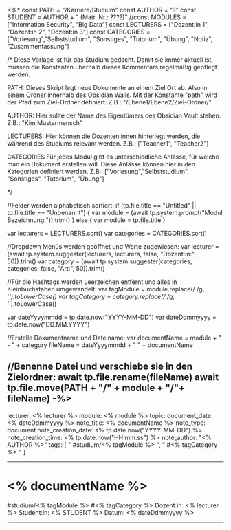 <%*
const PATH = "/Karriere/Studium"
const AUTHOR = "?"
const STUDENT = AUTHOR + " (Matr. Nr.: ????)"
//const MODULES = ["Information Security", "Big Data"]
const LECTURERS = ["Dozent:in 1", "Dozent:in 2", "Dozent:in 3"]
const CATEGORIES = ["Vorlesung","Selbststudium", "Sonstiges", "Tutorium", "Übung", "Notiz", "Zusammenfassung"]

/*
Diese Vorlage ist für das Studium gedacht. Damit sie immer aktuell ist, müssen die Konstanten überhalb dieses Kommentars regelmäßig gepflegt werden.

PATH: Dieses Skript legt neue Dokumente an einem Ziel Ort ab. Also in einem Ordner innerhalb des Obsidian Walls. Mit der Konstante "path" wird der Pfad zum Ziel-Ordner definiert. Z.B.: "/Ebene1/Ebene2/Ziel-Ordner/"

AUTHOR: Hier sollte der Name des Eigentümers des Obsidian Vault stehen. Z.B.: "Kim Mustermensch"

LECTURERS: Hier können die Dozenten:innen hinterlegt werden, die während des Studiums relevant werden. Z.B.: ["Teacher1", "Teacher2"]

CATEGORIES Für jedes Modul gibt es unterschiedliche Anlässe, für welche man ein Dokument erstellen will. Diese Anlässe können hier in den Kategorien definiert werden. Z.B.: ["Vorlesung","Selbststudium", "Sonstiges", "Tutorium", "Übung"]

*/

//Felder werden alphabetisch sortiert:
if (tp.file.title == "Untitled" || tp.file.title == "Unbenannt")  {
	var module = (await tp.system.prompt("Modul Bezeichnung:")).trim()
} else {
	var module = tp.file.title
}

var lecturers = LECTURERS.sort()
var categories = CATEGORIES.sort()

//Dropdown Menüs werden geöffnet und Werte zugewiesen:
var lecturer = (await tp.system.suggester(lecturers, lecturers, false, "Dozent:in:", 50)).trim()
var category = (await tp.system.suggester(categories, categories, false, "Art:", 50)).trim()

//Für die Hashtags werden Leerzeichen entfernt und alles in Kleinbuchstaben umgewandelt:
var tagModule = module.replace(/ /g, '_').toLowerCase()
var tagCategory = category.replace(/ /g, '_').toLowerCase()

var dateYyyymmdd = tp.date.now("YYYY-MM-DD")
var dateDdmmyyyy = tp.date.now("DD.MM.YYYY")

//Erstelle Dokumentname und Dateiname:
var documentName = module + " - " + category
fileName = dateYyyymmdd + " " + documentName

//Benenne Datei und verschiebe sie in den Zielordner:
await tp.file.rename(fileName)
await tp.file.move(PATH + "/" + module + "/"+ fileName)
-%>
---
lecturer: <% lecturer %>
module:  <% module %>
topic:
document_date: <% dateDdmmyyyy %>
note_title: <% documentName %>
note_type: document
note_creation_date: <% tp.date.now("YYYY-MM-DD") %>
note_creation_time:  <% tp.date.now("HH:mm:ss") %>
note_author: "<% AUTHOR %>"
tags: [ " #studium/<% tagModule %> ", " #<% tagCategory %> " ]

---
# <% documentName %>
#studium/<% tagModule %>  #<% tagCategory %>
Dozent:in: <% lecturer %>
Student:in: <% STUDENT %>
Datum: <% dateDdmmyyyy %>

---
